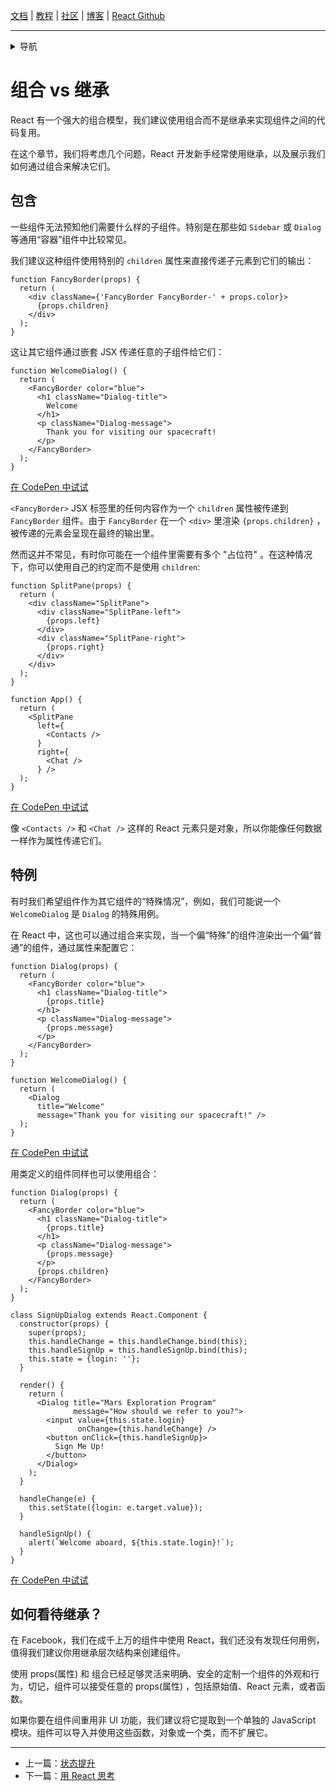[文档](/cn/docs/hello-world.md) | [教程](/cn/tutorial/tutorial.md) | [社区](/cn/community/support.md) | [博客](/cn/_posts/2017-04-07-react-v15.5.0.md) | [React Github](https://facebook.github.io/react/)

---
<details>
  <summary>导航</summary>

#### 快速入门

* [安装](/cn/docs/installation.md)
* [Hello World](/cn/docs/hello-world.md)
* [JSX 介绍](/cn/docs/introducing-jsx.md)
* [渲染元素](/cn/docs/rendering-elements.md)
* [组件和Props](/cn/docs/components-and-props.md)
* [State和生命周期](/cn/docs/state-and-lifecycle.md)
* [事件处理](/cn/docs/handling-events.md)
* [条件渲染](/cn/docs/conditional-rendering.md)
* [列表和键](/cn/docs/lists-and-keys.md)
* [表单](/cn/docs/forms.md)
* [状态提升](/cn/docs/lifting-state-up.md)
* [**`组合 vs 继承`**](/cn/docs/composition-vs-inheritance.md)
* [用 React 思考](/cn/docs/thinking-in-react.md)

#### 高级教程

* [深入JSX](/cn/docs/jsx-in-depth.md)
* [使用 PropTypes 做类型检查](/cn/docs/typechecking-with-proptypes.md)
* [Refs 和 DOM](/cn/docs/refs-and-the-dom.md)
* [不可控组件](/cn/docs/uncontrolled-components.md)
* [性能优化](/cn/docs/optimizing-performance.md)
* [不使用 ES6 的 React](/cn/docs/react-without-es6.md)
* [不使用 JSX 的 React](/cn/docs/react-without-jsx.md)
* [一致性比较（Reconciliation）](/cn/docs/reconciliation.md)
* [上下文（Context）](/cn/docs/context.md)
* [Web Components](/cn/docs/web-components.md)
* [高阶组件](/cn/docs/higher-order-components.md)
* [与其它类库集成](/cn/docs/integrating-with-other-libraries.md)

#### 参考

* [React](/cn/docs/react-api.md)
* [React.Component](/cn/docs/react-component.md)
* [ReactDOM](/cn/docs/react-dom.md)
* [ReactDOMServer](/cn/docs/react-dom-server.md)
* [DOM 元素](/cn/docs/dom-elements.md)
* [合成事件（SyntheticEvent）](/cn/docs/events.md)

#### 贡献

* [如何贡献](/cn/contributing/how-to-contribute.md)
* [代码库概述](/cn/contributing/codebase-overview.md)
* [实现说明](/cn/contributing/implementation-notes.md)
* [设计原则](/cn/contributing/design-principles.md)


</details>

# 组合 vs 继承

React 有一个强大的组合模型，我们建议使用组合而不是继承来实现组件之间的代码复用。

在这个章节，我们将考虑几个问题，React 开发新手经常使用继承，以及展示我们如何通过组合来解决它们。

## 包含

一些组件无法预知他们需要什么样的子组件。特别是在那些如 `Sidebar` 或 `Dialog` 等通用“容器”组件中比较常见。

我们建议这种组件使用特别的 `children` 属性来直接传递子元素到它们的输出：

```js{4}
function FancyBorder(props) {
  return (
    <div className={'FancyBorder FancyBorder-' + props.color}>
      {props.children}
    </div>
  );
}
```

这让其它组件通过嵌套 JSX 传递任意的子组件给它们：

```js{4-9}
function WelcomeDialog() {
  return (
    <FancyBorder color="blue">
      <h1 className="Dialog-title">
        Welcome
      </h1>
      <p className="Dialog-message">
        Thank you for visiting our spacecraft!
      </p>
    </FancyBorder>
  );
}
```

[在 CodePen 中试试](http://codepen.io/gaearon/pen/ozqNOV?editors=0010)

`<FancyBorder>` JSX 标签里的任何内容作为一个 `children` 属性被传递到 `FancyBorder` 组件。由于 `FancyBorder` 在一个 `<div>` 里渲染 `{props.children}` ，被传递的元素会呈现在最终的输出里。

然而这并不常见，有时你可能在一个组件里需要有多个 "占位符" 。在这种情况下，你可以使用自己的约定而不是使用 `children`:

```js{5,8,18,21}
function SplitPane(props) {
  return (
    <div className="SplitPane">
      <div className="SplitPane-left">
        {props.left}
      </div>
      <div className="SplitPane-right">
        {props.right}
      </div>
    </div>
  );
}

function App() {
  return (
    <SplitPane
      left={
        <Contacts />
      }
      right={
        <Chat />
      } />
  );
}
```

[在 CodePen 中试试](http://codepen.io/gaearon/pen/gwZOJp?editors=0010)

像 `<Contacts />` 和 `<Chat />` 这样的 React 元素只是对象，所以你能像任何数据一样作为属性传递它们。

## 特例

有时我们希望组件作为其它组件的“特殊情况”，例如，我们可能说一个 `WelcomeDialog` 是 `Dialog` 的特殊用例。

在 React 中，这也可以通过组合来实现，当一个偏“特殊”的组件渲染出一个偏“普通”的组件，通过属性来配置它：

```js{5,8,16-18}
function Dialog(props) {
  return (
    <FancyBorder color="blue">
      <h1 className="Dialog-title">
        {props.title}
      </h1>
      <p className="Dialog-message">
        {props.message}
      </p>
    </FancyBorder>
  );
}

function WelcomeDialog() {
  return (
    <Dialog
      title="Welcome"
      message="Thank you for visiting our spacecraft!" />
  );
}
```

[在 CodePen 中试试](http://codepen.io/gaearon/pen/kkEaOZ?editors=0010)

用类定义的组件同样也可以使用组合：

```js{10,27-31}
function Dialog(props) {
  return (
    <FancyBorder color="blue">
      <h1 className="Dialog-title">
        {props.title}
      </h1>
      <p className="Dialog-message">
        {props.message}
      </p>
      {props.children}
    </FancyBorder>
  );
}

class SignUpDialog extends React.Component {
  constructor(props) {
    super(props);
    this.handleChange = this.handleChange.bind(this);
    this.handleSignUp = this.handleSignUp.bind(this);
    this.state = {login: ''};
  }

  render() {
    return (
      <Dialog title="Mars Exploration Program"
              message="How should we refer to you?">
        <input value={this.state.login}
               onChange={this.handleChange} />
        <button onClick={this.handleSignUp}>
          Sign Me Up!
        </button>
      </Dialog>
    );
  }

  handleChange(e) {
    this.setState({login: e.target.value});
  }

  handleSignUp() {
    alert(`Welcome aboard, ${this.state.login}!`);
  }
}
```

[在 CodePen 中试试](http://codepen.io/gaearon/pen/gwZbYa?editors=0010)

## 如何看待继承？

在 Facebook，我们在成千上万的组件中使用 React，我们还没有发现任何用例，值得我们建议你用继承层次结构来创建组件。

使用 props(属性) 和 组合已经足够灵活来明确、安全的定制一个组件的外观和行为，切记，组件可以接受任意的 props(属性) ，包括原始值、React 元素，或者函数。

如果你要在组件间重用非 UI 功能，我们建议将它提取到一个单独的 JavaScript 模块。组件可以导入并使用这些函数，对象或一个类，而不扩展它。

---

* 上一篇：[状态提升](/cn/docs/lifting-state-up.md)
* 下一篇：[用 React 思考](/cn/docs/thinking-in-react.md)
